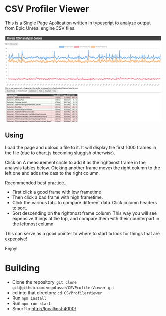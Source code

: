CSV Profiler Viewer
===

This is a Single Page Application written in typescript to analyze output from Epic Unreal engine CSV files.

![Screenshot from the app](screenshot.png)

Using
--

Load the page and upload a file to it. It will display the first 1000 frames in the file (due to chart.js becoming sluggish otherwise).

Click on A measurement circle to add it as the rightmost frame in the analysis tables below. Clicking another frame moves the right column to the left one and adds the data to the right column.

Recommended best practice...

 - First click a good frame with low frametime
 - Then click a bad frame with high frametime.
 - Click the various tabs to compare different data. Click column headers to sort.
 - Sort descending on the rightmost frame column. This way you will see expensive things at the top, and compare them with their counterpart in the leftmost column.

This can serve as a good pointer to where to start to look for things that are expensive!

Enjoy!

Building
===

 - Clone the repository: `git clone git@github.com:vegolasse/CSVProfilerViewer.git`
 - cd into that directory: `cd CSVProfilerViewer`
 - Run `npm install`
 - Run `npm run start`
 - Smurf to [http://localhost:4000/](http://localhost:4000/)
